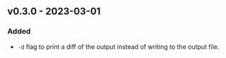## v0.3.0 - 2023-03-01
### Added
- `-d` flag to print a diff of the output
  instead of writing to the output file.
